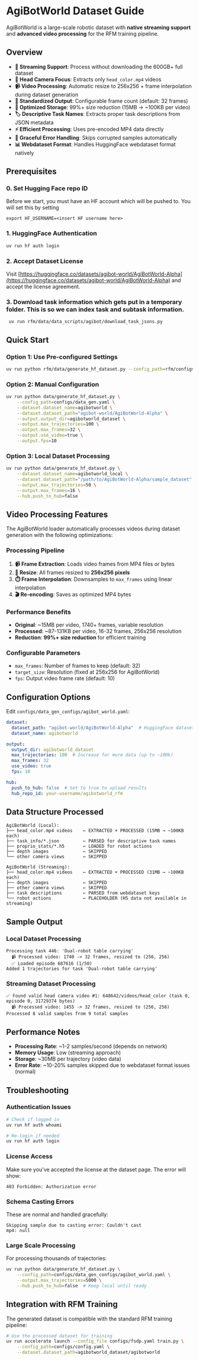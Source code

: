 # AgiBotWorld Dataset Guide

AgiBotWorld is a large-scale robotic dataset with **native streaming support** and **advanced video processing** for the RFM training pipeline.

## Overview

- **🚀 Streaming Support**: Process without downloading the 600GB+ full dataset
- **🎯 Head Camera Focus**: Extracts only `head_color.mp4` videos
- **📹 Video Processing**: Automatic resize to 256x256 + frame interpolation during dataset generation
- **📏 Standardized Output**: Configurable frame count (default: 32 frames)
- **💾 Optimized Storage**: 99%+ size reduction (15MB → ~100KB per video)
- **🏷️ Descriptive Task Names**: Extracts proper task descriptions from JSON metadata
- **⚡ Efficient Processing**: Uses pre-encoded MP4 data directly
- **🔄 Graceful Error Handling**: Skips corrupted samples automatically
- **📊 Webdataset Format**: Handles HuggingFace webdataset format natively

## Prerequisites

### 0. Set Hugging Face repo ID
Before we start, you must have an HF account which will be pushed to.
You will set this by setting
```
export HF_USERNAME=<insert HF username here>
```

### 1. HuggingFace Authentication
```bash
uv run hf auth login
```

### 2. Accept Dataset License
Visit [https://huggingface.co/datasets/agibot-world/AgiBotWorld-Alpha](https://huggingface.co/datasets/agibot-world/AgiBotWorld-Alpha) and accept the license agreement.

### 3. Download task information which gets put in a temporary folder. This is so we can index task and subtask information.
```
 uv run rfm/data/data_scripts/agibot/download_task_jsons.py 
 ```
 
## Quick Start

### Option 1: Use Pre-configured Settings
```bash
uv run python rfm/data/generate_hf_dataset.py --config_path=rfm/configs/data_gen_configs/agibot_world.yaml
```

### Option 2: Manual Configuration
```bash
uv run python data/generate_hf_dataset.py \
    --config_path=configs/data_gen.yaml \
    --dataset.dataset_name=agibotworld \
    --dataset.dataset_path="agibot-world/AgiBotWorld-Alpha" \
    --output.output_dir=agibotworld_dataset \
    --output.max_trajectories=100 \
    --output.max_frames=32 \
    --output.use_video=true \
    --output.fps=10
```

### Option 3: Local Dataset Processing
```bash
uv run python data/generate_hf_dataset.py \
    --dataset.dataset_name=agibotworld_local \
    --dataset.dataset_path="/path/to/AgiBotWorld-Alpha/sample_dataset" \
    --output.max_trajectories=50 \
    --output.max_frames=16 \
    --hub.push_to_hub=false
```

## Video Processing Features

The AgiBotWorld loader automatically processes videos during dataset generation with the following optimizations:

### Processing Pipeline
1. **📹 Frame Extraction**: Loads video frames from MP4 files or bytes
2. **📐 Resize**: All frames resized to **256x256 pixels**
3. **⏱️ Frame Interpolation**: Downsamples to `max_frames` using linear interpolation
4. **🎬 Re-encoding**: Saves as optimized MP4 bytes

### Performance Benefits
- **Original**: ~15MB per video, 1740+ frames, variable resolution
- **Processed**: ~87-131KB per video, 16-32 frames, 256x256 resolution
- **Reduction**: **99%+ size reduction** for efficient training

### Configurable Parameters
- `max_frames`: Number of frames to keep (default: 32)
- `target_size`: Resolution (fixed at 256x256 for AgiBotWorld)
- `fps`: Output video frame rate (default: 10)

## Configuration Options

Edit `configs/data_gen_configs/agibot_world.yaml`:

```yaml
dataset:
  dataset_path: "agibot-world/AgiBotWorld-Alpha"  # HuggingFace dataset name
  dataset_name: agibotworld

output:
  output_dir: agibotworld_dataset
  max_trajectories: 100  # Increase for more data (up to ~100k)
  max_frames: 32
  use_video: true
  fps: 10

hub:
  push_to_hub: false  # Set to true to upload results
  hub_repo_id: your-username/agibotworld_rfm
```

## Data Structure Processed

```
AgiBotWorld (Local):
├── head_color.mp4 videos    ← EXTRACTED + PROCESSED (15MB → ~100KB each)
├── task_info/*.json         ← PARSED for descriptive task names
├── proprio_stats/*.h5       ← LOADED for robot actions
├── depth images             ← SKIPPED
└── other camera views       ← SKIPPED

AgiBotWorld (Streaming):
├── head_color.mp4 videos    ← EXTRACTED + PROCESSED (31MB → ~100KB each)
├── depth images             ← SKIPPED
├── other camera views       ← SKIPPED  
├── task descriptions        ← PARSED from webdataset keys
└── robot actions            ← PLACEHOLDER (H5 data not available in streaming)
```

## Sample Output

### Local Dataset Processing
```
Processing task 446: 'Dual-robot table carrying'
  📹 Processed video: 1740 -> 32 frames, resized to (256, 256)
  ✅ Loaded episode 687616 (1/50)
Added 1 trajectories for task 'Dual-robot table carrying'
```

### Streaming Dataset Processing
```
✅ Found valid head camera video #1: 648642/videos/head_color (task 0, episode 0, 31729374 bytes)
  📹 Processed video: 1455 -> 32 frames, resized to (256, 256)
Processed 8 valid samples from 9 total samples
```

## Performance Notes

- **Processing Rate**: ~1-2 samples/second (depends on network)
- **Memory Usage**: Low (streaming approach)
- **Storage**: ~30MB per trajectory (video data)
- **Error Rate**: ~10-20% samples skipped due to webdataset format issues (normal)

## Troubleshooting

### Authentication Issues
```bash
# Check if logged in
uv run hf auth whoami

# Re-login if needed
uv run hf auth login
```

### License Access
Make sure you've accepted the license at the dataset page. The error will show:
```
403 Forbidden: Authorization error
```

### Schema Casting Errors
These are normal and handled gracefully:
```
Skipping sample due to casting error: Couldn't cast
mp4: null
```

### Large Scale Processing
For processing thousands of trajectories:
```bash
uv run python data/generate_hf_dataset.py \
    --config_path=configs/data_gen_configs/agibot_world.yaml \
    --output.max_trajectories=5000 \
    --hub.push_to_hub=false  # Keep local until ready
```

## Integration with RFM Training

The generated dataset is compatible with the standard RFM training pipeline:

```bash
# Use the processed dataset for training
uv run accelerate launch --config_file configs/fsdp.yaml train.py \
    --config_path=configs/config.yaml \
    --dataset.dataset_path=agibotworld_dataset/agibotworld
```